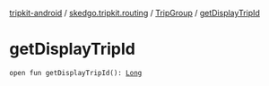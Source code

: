 [tripkit-android](../../index.md) / [skedgo.tripkit.routing](../index.md) / [TripGroup](index.md) / [getDisplayTripId](./get-display-trip-id.md)

# getDisplayTripId

`open fun getDisplayTripId(): `[`Long`](https://kotlinlang.org/api/latest/jvm/stdlib/kotlin/-long/index.html)